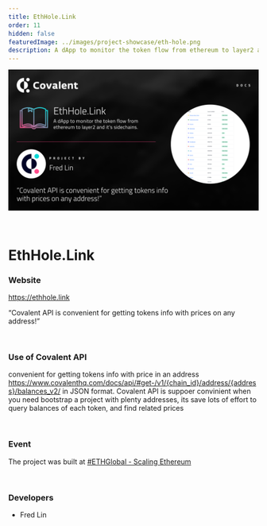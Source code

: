 ```yaml
---
title: EthHole.Link
order: 11
hidden: false
featuredImage: ../images/project-showcase/eth-hole.png
description: A dApp to monitor the token flow from ethereum to layer2 and it’s sidechains.
---
```


![EthHole Banner](../images/project-showcase/eth-hole.png)

&nbsp;
# EthHole.Link

### Website
https://ethhole.link

<Aside>

“Covalent API is convenient for getting tokens info with prices on any address!”

</Aside>

&nbsp;
### Use of Covalent API
convenient for getting tokens info with price in an address https://www.covalenthq.com/docs/api/#get-/v1/{chain_id}/address/{address}/balances_v2/ in JSON format. Covalent API is suppoer convinient when you need bootstrap a project with plenty addresses,
its save lots of effort to query balances of each token, and find related prices

&nbsp;
### Event
The project was built at [#ETHGlobal - Scaling Ethereum](https://www.covalenthq.com/blog/scaling-ethereum-winners/)

&nbsp;
### Developers

- Fred Lin

